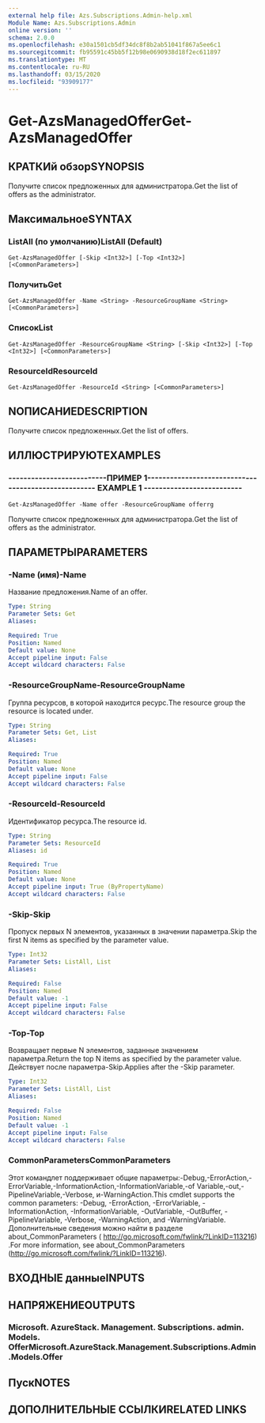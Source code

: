 ```yaml
---
external help file: Azs.Subscriptions.Admin-help.xml
Module Name: Azs.Subscriptions.Admin
online version: ''
schema: 2.0.0
ms.openlocfilehash: e30a1501cb5df34dc8f8b2ab51041f867a5ee6c1
ms.sourcegitcommit: fb95591c45bb5f12b98e0690938d18f2ec611897
ms.translationtype: MT
ms.contentlocale: ru-RU
ms.lasthandoff: 03/15/2020
ms.locfileid: "93909177"
---
```

# <span data-ttu-id="d25e6-101">Get-AzsManagedOffer</span><span class="sxs-lookup"><span data-stu-id="d25e6-101">Get-AzsManagedOffer</span></span>

## <span data-ttu-id="d25e6-102">КРАТКИй обзор</span><span class="sxs-lookup"><span data-stu-id="d25e6-102">SYNOPSIS</span></span>
<span data-ttu-id="d25e6-103">Получите список предложенных для администратора.</span><span class="sxs-lookup"><span data-stu-id="d25e6-103">Get the list of offers as the administrator.</span></span>

## <span data-ttu-id="d25e6-104">Максимальное</span><span class="sxs-lookup"><span data-stu-id="d25e6-104">SYNTAX</span></span>

### <span data-ttu-id="d25e6-105">ListAll (по умолчанию)</span><span class="sxs-lookup"><span data-stu-id="d25e6-105">ListAll (Default)</span></span>
```
Get-AzsManagedOffer [-Skip <Int32>] [-Top <Int32>] [<CommonParameters>]
```

### <span data-ttu-id="d25e6-106">Получить</span><span class="sxs-lookup"><span data-stu-id="d25e6-106">Get</span></span>
```
Get-AzsManagedOffer -Name <String> -ResourceGroupName <String> [<CommonParameters>]
```

### <span data-ttu-id="d25e6-107">Список</span><span class="sxs-lookup"><span data-stu-id="d25e6-107">List</span></span>
```
Get-AzsManagedOffer -ResourceGroupName <String> [-Skip <Int32>] [-Top <Int32>] [<CommonParameters>]
```

### <span data-ttu-id="d25e6-108">ResourceId</span><span class="sxs-lookup"><span data-stu-id="d25e6-108">ResourceId</span></span>
```
Get-AzsManagedOffer -ResourceId <String> [<CommonParameters>]
```

## <span data-ttu-id="d25e6-109">NОПИСАНИЕ</span><span class="sxs-lookup"><span data-stu-id="d25e6-109">DESCRIPTION</span></span>
<span data-ttu-id="d25e6-110">Получите список предложенных.</span><span class="sxs-lookup"><span data-stu-id="d25e6-110">Get the list of offers.</span></span>

## <span data-ttu-id="d25e6-111">ИЛЛЮСТРИРУЮТ</span><span class="sxs-lookup"><span data-stu-id="d25e6-111">EXAMPLES</span></span>

### <span data-ttu-id="d25e6-112">--------------------------ПРИМЕР 1--------------------------</span><span class="sxs-lookup"><span data-stu-id="d25e6-112">-------------------------- EXAMPLE 1 --------------------------</span></span>
```
Get-AzsManagedOffer -Name offer -ResourceGroupName offerrg
```

<span data-ttu-id="d25e6-113">Получите список предложенных для администратора.</span><span class="sxs-lookup"><span data-stu-id="d25e6-113">Get the list of offers as the administrator.</span></span>

## <span data-ttu-id="d25e6-114">ПАРАМЕТРЫ</span><span class="sxs-lookup"><span data-stu-id="d25e6-114">PARAMETERS</span></span>

### <span data-ttu-id="d25e6-115">-Name (имя)</span><span class="sxs-lookup"><span data-stu-id="d25e6-115">-Name</span></span>
<span data-ttu-id="d25e6-116">Название предложения.</span><span class="sxs-lookup"><span data-stu-id="d25e6-116">Name of an offer.</span></span>

```yaml
Type: String
Parameter Sets: Get
Aliases: 

Required: True
Position: Named
Default value: None
Accept pipeline input: False
Accept wildcard characters: False
```

### <span data-ttu-id="d25e6-117">-ResourceGroupName</span><span class="sxs-lookup"><span data-stu-id="d25e6-117">-ResourceGroupName</span></span>
<span data-ttu-id="d25e6-118">Группа ресурсов, в которой находится ресурс.</span><span class="sxs-lookup"><span data-stu-id="d25e6-118">The resource group the resource is located under.</span></span>

```yaml
Type: String
Parameter Sets: Get, List
Aliases: 

Required: True
Position: Named
Default value: None
Accept pipeline input: False
Accept wildcard characters: False
```

### <span data-ttu-id="d25e6-119">-ResourceId</span><span class="sxs-lookup"><span data-stu-id="d25e6-119">-ResourceId</span></span>
<span data-ttu-id="d25e6-120">Идентификатор ресурса.</span><span class="sxs-lookup"><span data-stu-id="d25e6-120">The resource id.</span></span>

```yaml
Type: String
Parameter Sets: ResourceId
Aliases: id

Required: True
Position: Named
Default value: None
Accept pipeline input: True (ByPropertyName)
Accept wildcard characters: False
```

### <span data-ttu-id="d25e6-121">-Skip</span><span class="sxs-lookup"><span data-stu-id="d25e6-121">-Skip</span></span>
<span data-ttu-id="d25e6-122">Пропуск первых N элементов, указанных в значении параметра.</span><span class="sxs-lookup"><span data-stu-id="d25e6-122">Skip the first N items as specified by the parameter value.</span></span>

```yaml
Type: Int32
Parameter Sets: ListAll, List
Aliases: 

Required: False
Position: Named
Default value: -1
Accept pipeline input: False
Accept wildcard characters: False
```

### <span data-ttu-id="d25e6-123">-Top</span><span class="sxs-lookup"><span data-stu-id="d25e6-123">-Top</span></span>
<span data-ttu-id="d25e6-124">Возвращает первые N элементов, заданные значением параметра.</span><span class="sxs-lookup"><span data-stu-id="d25e6-124">Return the top N items as specified by the parameter value.</span></span>
<span data-ttu-id="d25e6-125">Действует после параметра-Skip.</span><span class="sxs-lookup"><span data-stu-id="d25e6-125">Applies after the -Skip parameter.</span></span>

```yaml
Type: Int32
Parameter Sets: ListAll, List
Aliases: 

Required: False
Position: Named
Default value: -1
Accept pipeline input: False
Accept wildcard characters: False
```

### <span data-ttu-id="d25e6-126">CommonParameters</span><span class="sxs-lookup"><span data-stu-id="d25e6-126">CommonParameters</span></span>
<span data-ttu-id="d25e6-127">Этот командлет поддерживает общие параметры:-Debug,-ErrorAction,-ErrorVariable,-InformationAction,-InformationVariable,-of Variable,-out,-PipelineVariable,-Verbose, и-WarningAction.</span><span class="sxs-lookup"><span data-stu-id="d25e6-127">This cmdlet supports the common parameters: -Debug, -ErrorAction, -ErrorVariable, -InformationAction, -InformationVariable, -OutVariable, -OutBuffer, -PipelineVariable, -Verbose, -WarningAction, and -WarningVariable.</span></span> <span data-ttu-id="d25e6-128">Дополнительные сведения можно найти в разделе about_CommonParameters ( http://go.microsoft.com/fwlink/?LinkID=113216) .</span><span class="sxs-lookup"><span data-stu-id="d25e6-128">For more information, see about_CommonParameters (http://go.microsoft.com/fwlink/?LinkID=113216).</span></span>

## <span data-ttu-id="d25e6-129">ВХОДНЫЕ данные</span><span class="sxs-lookup"><span data-stu-id="d25e6-129">INPUTS</span></span>

## <span data-ttu-id="d25e6-130">НАПРЯЖЕНИЕ</span><span class="sxs-lookup"><span data-stu-id="d25e6-130">OUTPUTS</span></span>

### <span data-ttu-id="d25e6-131">Microsoft. AzureStack. Management. Subscriptions. admin. Models. Offer</span><span class="sxs-lookup"><span data-stu-id="d25e6-131">Microsoft.AzureStack.Management.Subscriptions.Admin.Models.Offer</span></span>

## <span data-ttu-id="d25e6-132">Пуск</span><span class="sxs-lookup"><span data-stu-id="d25e6-132">NOTES</span></span>

## <span data-ttu-id="d25e6-133">ДОПОЛНИТЕЛЬНЫЕ ССЫЛКИ</span><span class="sxs-lookup"><span data-stu-id="d25e6-133">RELATED LINKS</span></span>

